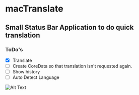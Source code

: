 # macTranslate
## Small Status Bar Application to do quick translation

### ToDo's
- [x] Translate
- [ ] Create CoreData so that translation isn't requested again.
- [ ] Show history
- [ ] Auto Detect Language

![Alt Text](https://media.giphy.com/media/vFKqnCdLPNOKc/giphy.gif)
